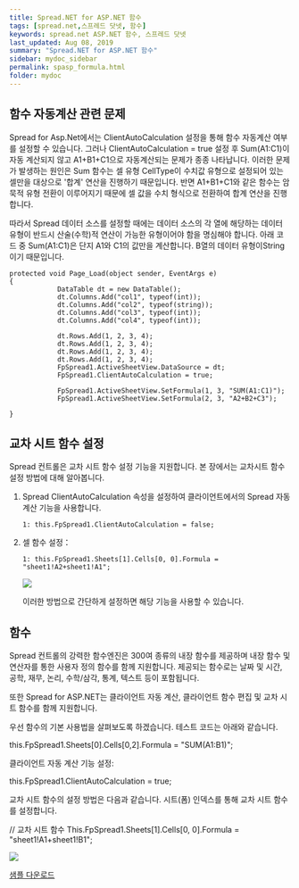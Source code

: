 ```yaml
---
title: Spread.NET for ASP.NET 함수
tags: [spread.net,스프레드 닷넷, 함수]
keywords: spread.net ASP.NET 함수, 스프레드 닷넷
last_updated: Aug 08, 2019
summary: "Spread.NET for ASP.NET 함수"
sidebar: mydoc_sidebar
permalink: spasp_formula.html
folder: mydoc
---
```




## 함수 자동계산 관련 문제

Spread for Asp.Net에서는 ClientAutoCalculation 설정을 통해 함수 자동계산 여부를 설정할 수 있습니다. 그러나 ClientAutoCalculation = true 설정 후 Sum(A1:C1)이 자동 계산되지 않고 A1+B1+C1으로 자동계산되는 문제가 종종 나타납니다. 이러한 문제가 발생하는 원인은 Sum 함수는 셀 유형 CellType이 수치값 유형으로 설정되어 있는 셀만을 대상으로 '합계' 연산을 진행하기 때문입니다. 반면 A1+B1+C1와 같은 함수는 암묵적 유형 전환이 이루어지기 때문에 셀 값을 수치 형식으로 전환하여 합계 연산을 진행합니다.

따라서 Spread 데이터 소스를 설정할 때에는 데이터 소스의 각 열에 해당하는 데이터 유형이 반드시 산술(수학)적 연산이 가능한 유형이어야 함을 명심해야 합니다. 아래 코드 중 Sum(A1:C1)은 단지 A1와 C1의 값만을 계산합니다. B열의 데이터 유형이String이기 때문입니다.

```
protected void Page_Load(object sender, EventArgs e)
{
            DataTable dt = new DataTable();
            dt.Columns.Add("col1", typeof(int));
            dt.Columns.Add("col2", typeof(string));
            dt.Columns.Add("col3", typeof(int));
            dt.Columns.Add("col4", typeof(int));

            dt.Rows.Add(1, 2, 3, 4);
            dt.Rows.Add(1, 2, 3, 4);
            dt.Rows.Add(1, 2, 3, 4);
            dt.Rows.Add(1, 2, 3, 4);
            FpSpread1.ActiveSheetView.DataSource = dt;
            FpSpread1.ClientAutoCalculation = true;

            FpSpread1.ActiveSheetView.SetFormula(1, 3, "SUM(A1:C1)");
            FpSpread1.ActiveSheetView.SetFormula(2, 3, "A2+B2+C3");

}
```


## 교차 시트 함수 설정

Spread 컨트롤은 교차 시트 함수 설정 기능을 지원합니다. 본 장에서는 교차시트 함수 설정 방법에 대해 알아봅니다.

1.  Spread ClientAutoCalculation 속성을 설정하여 클라이언트에서의 Spread 자동 계산 기능을 사용합니다.  
    
    ```
    1: this.FpSpread1.ClientAutoCalculation = false;
    ```
    
2.  셀 함수 설정：  
    
    ```
    1: this.FpSpread1.Sheets[1].Cells[0, 0].Formula = "sheet1!A2+sheet1!A1";
    ```
    
    ![](https://www.grapecity.co.kr/images/training/spread/tc3-2-1.gif)
    
    이러한 방법으로 간단하게 설정하면 해당 기능을 사용할 수 있습니다.

    
## 함수

Spread 컨트롤의 강력한 함수엔진은 300여 종류의 내장 함수를 제공하며 내장 함수 및 연산자를 통한 사용자 정의 함수를 함께 지원합니다. 제공되는 함수로는 날짜 및 시간, 공학, 재무, 논리, 수학/삼각, 통계, 텍스트 등이 포함됩니다.

또한 Spread for ASP.NET는 클라이언트 자동 계산, 클라이언트 함수 편집 및 교차 시트 함수를 함께 지원합니다.

우선 함수의 기본 사용법을 살펴보도록 하겠습니다. 테스트 코드는 아래와 같습니다.

this.FpSpread1.Sheets[0].Cells[0,2].Formula = "SUM(A1:B1)";

클라이언트 자동 계산 기능 설정:

this.FpSpread1.ClientAutoCalculation = true;

교차 시트 함수의 설정 방법은 다음과 같습니다. 시트(폼) 인덱스를 통해 교차 시트 함수를 설정합니다.

// 교차 시트 함수
 This.FpSpread1.Sheets[1].Cells[0, 0].Formula = "sheet1!A1+sheet1!B1";

![](https://www.grapecity.co.kr/images/training/spread/tc3-3-1.png)

[샘플 다운로드](https://www.grapecity.co.kr/files/SpreadNET/Samples/Spread_ASP_Formula.zip)